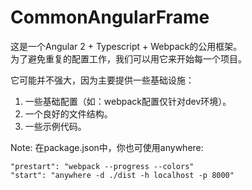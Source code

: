 # CommonAngularFrame
这是一个Angular 2 + Typescript + Webpack的公用框架。  
为了避免重复的配置工作，我们可以用它来开始每一个项目。

它可能并不强大，因为主要提供一些基础设施：  
1. 一些基础配置（如：webpack配置仅针对dev环境）。  
2. 一个良好的文件结构。  
3. 一些示例代码。  

Note:
在package.json中，你也可使用anywhere: 
```
"prestart": "webpack --progress --colors"
"start": "anywhere -d ./dist -h localhost -p 8000"  
``` 